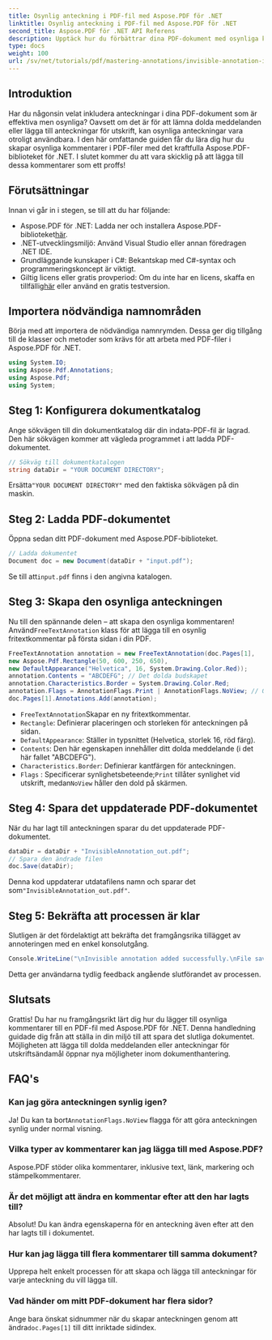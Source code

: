 ```yaml
---
title: Osynlig anteckning i PDF-fil med Aspose.PDF för .NET
linktitle: Osynlig anteckning i PDF-fil med Aspose.PDF för .NET
second_title: Aspose.PDF för .NET API Referens
description: Upptäck hur du förbättrar dina PDF-dokument med osynliga kommentarer med Aspose.PDF för .NET. Denna omfattande handledning leder dig genom processen att skapa effektiva men diskreta anteckningar i dina PDF-filer.
type: docs
weight: 100
url: /sv/net/tutorials/pdf/mastering-annotations/invisible-annotation-in-pdf-file/
---
```

## Introduktion

Har du någonsin velat inkludera anteckningar i dina PDF-dokument som är effektiva men osynliga? Oavsett om det är för att lämna dolda meddelanden eller lägga till anteckningar för utskrift, kan osynliga anteckningar vara otroligt användbara. I den här omfattande guiden får du lära dig hur du skapar osynliga kommentarer i PDF-filer med det kraftfulla Aspose.PDF-biblioteket för .NET. I slutet kommer du att vara skicklig på att lägga till dessa kommentarer som ett proffs!

## Förutsättningar

Innan vi går in i stegen, se till att du har följande:

-  Aspose.PDF för .NET: Ladda ner och installera Aspose.PDF-biblioteket[här](https://releases.aspose.com/pdf/net/).
- .NET-utvecklingsmiljö: Använd Visual Studio eller annan föredragen .NET IDE.
- Grundläggande kunskaper i C#: Bekantskap med C#-syntax och programmeringskoncept är viktigt.
-  Giltig licens eller gratis provperiod: Om du inte har en licens, skaffa en tillfällig[här](https://purchase.aspose.com/temporary-license/) eller använd en gratis testversion.

## Importera nödvändiga namnområden

Börja med att importera de nödvändiga namnrymden. Dessa ger dig tillgång till de klasser och metoder som krävs för att arbeta med PDF-filer i Aspose.PDF för .NET.

```csharp
using System.IO;
using Aspose.Pdf.Annotations;
using Aspose.Pdf;
using System;
```

## Steg 1: Konfigurera dokumentkatalog

Ange sökvägen till din dokumentkatalog där din indata-PDF-fil är lagrad. Den här sökvägen kommer att vägleda programmet i att ladda PDF-dokumentet.

```csharp
// Sökväg till dokumentkatalogen
string dataDir = "YOUR DOCUMENT DIRECTORY";
```

 Ersätta`"YOUR DOCUMENT DIRECTORY"` med den faktiska sökvägen på din maskin.

## Steg 2: Ladda PDF-dokumentet

Öppna sedan ditt PDF-dokument med Aspose.PDF-biblioteket.

```csharp
// Ladda dokumentet
Document doc = new Document(dataDir + "input.pdf");
```

 Se till att`input.pdf` finns i den angivna katalogen.

## Steg 3: Skapa den osynliga anteckningen

 Nu till den spännande delen – att skapa den osynliga kommentaren! Använd`FreeTextAnnotation` klass för att lägga till en osynlig fritextkommentar på första sidan i din PDF.

```csharp
FreeTextAnnotation annotation = new FreeTextAnnotation(doc.Pages[1], 
new Aspose.Pdf.Rectangle(50, 600, 250, 650), 
new DefaultAppearance("Helvetica", 16, System.Drawing.Color.Red));
annotation.Contents = "ABCDEFG"; // Det dolda budskapet
annotation.Characteristics.Border = System.Drawing.Color.Red;
annotation.Flags = AnnotationFlags.Print | AnnotationFlags.NoView; // Osynlig på skärmen
doc.Pages[1].Annotations.Add(annotation);
```

- `FreeTextAnnotation`Skapar en ny fritextkommentar.
- `Rectangle`: Definierar placeringen och storleken för anteckningen på sidan.
- `DefaultAppearance`: Ställer in typsnittet (Helvetica, storlek 16, röd färg).
- `Contents`: Den här egenskapen innehåller ditt dolda meddelande (i det här fallet "ABCDEFG").
- `Characteristics.Border`: Definierar kantfärgen för anteckningen.
- `Flags` : Specificerar synlighetsbeteende;`Print` tillåter synlighet vid utskrift, medan`NoView` håller den dold på skärmen.

## Steg 4: Spara det uppdaterade PDF-dokumentet

När du har lagt till anteckningen sparar du det uppdaterade PDF-dokumentet.

```csharp
dataDir = dataDir + "InvisibleAnnotation_out.pdf";
// Spara den ändrade filen
doc.Save(dataDir);
```

 Denna kod uppdaterar utdatafilens namn och sparar det som`"InvisibleAnnotation_out.pdf"`.

## Steg 5: Bekräfta att processen är klar

Slutligen är det fördelaktigt att bekräfta det framgångsrika tillägget av annoteringen med en enkel konsolutgång.

```csharp
Console.WriteLine("\nInvisible annotation added successfully.\nFile saved at " + dataDir);
```

Detta ger användarna tydlig feedback angående slutförandet av processen.

## Slutsats

Grattis! Du har nu framgångsrikt lärt dig hur du lägger till osynliga kommentarer till en PDF-fil med Aspose.PDF för .NET. Denna handledning guidade dig från att ställa in din miljö till att spara det slutliga dokumentet. Möjligheten att lägga till dolda meddelanden eller anteckningar för utskriftsändamål öppnar nya möjligheter inom dokumenthantering.

## FAQ's

### Kan jag göra anteckningen synlig igen?
 Ja! Du kan ta bort`AnnotationFlags.NoView` flagga för att göra anteckningen synlig under normal visning.

### Vilka typer av kommentarer kan jag lägga till med Aspose.PDF?
Aspose.PDF stöder olika kommentarer, inklusive text, länk, markering och stämpelkommentarer.

### Är det möjligt att ändra en kommentar efter att den har lagts till?
Absolut! Du kan ändra egenskaperna för en anteckning även efter att den har lagts till i dokumentet.

### Hur kan jag lägga till flera kommentarer till samma dokument?
Upprepa helt enkelt processen för att skapa och lägga till anteckningar för varje anteckning du vill lägga till.

### Vad händer om mitt PDF-dokument har flera sidor?
 Ange bara önskat sidnummer när du skapar anteckningen genom att ändra`doc.Pages[1]` till ditt inriktade sidindex.